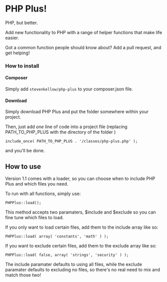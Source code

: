 # PHP Plus!

PHP, but better.

Add new functionality to PHP with a range of helper functions that make life easier.

Got a common function people should know about? Add a pull request, and get helping!

### How to install

#### Composer

Simply add `stevenkellow/php-plus` to your composer.json file.

#### Download

Simply download PHP Plus and put the folder somewhere within your project.

Then, just add *one* line of code into a project file (replacing PATH_TO_PHP_PLUS with the directory of the folder )

`include_once( PATH_TO_PHP_PLUS . '/classes/php-plus.php' );`

and you'll be done.

## How to use

Version 1.1 comes with a loader, so you can choose when to include PHP Plus and which files you need.

To run with all functions, simply use:

`PHPPlus::load();`

This method accepts two paramaters, $include and $exclude so you can fine tune which files to load.

If you only want to load certain files, add them to the include array like so:

`PHPPlus::load( array( 'constants', 'math' ) );`

If you want to exclude certain files, add them to the exclude array like so:

`PHPPlus::load( false, array( 'strings', 'security' ) );`

The include paramater defaults to using all files, while the exclude paramater defaults to excluding no files, so there's no real need to mix and match those two!